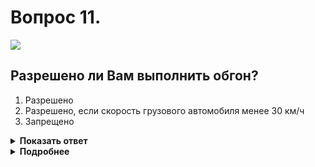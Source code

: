 # Вопрос 11.

![](https://s.drom.ru/i24228/pdd/tickets/2016/1543885237.jpg)

## Разрешено ли Вам выполнить обгон?

1. Разрешено
2. Разрешено, если скорость грузового автомобиля менее 30 км/ч
3. Запрещено

<details>
<summary><b>Показать ответ</b></summary>
Правильный ответ: 3
</details>
<details>
<summary><b>Подробнее</b></summary>
Знак 3.20 «Обгон запрещён» запрещает обгон всех транспортных средств, кроме тихоходных ТС., гужевых повозок, мопедов и двухколесных мотоциклов без бокового прицепа.
Обгон грузового автомобиля запрещён.
(«Дорожные знаки»)
</details>